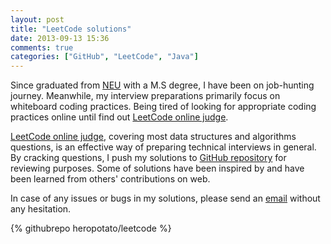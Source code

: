 ```yaml
---
layout: post
title: "LeetCode solutions"
date: 2013-09-13 15:36
comments: true
categories: ["GitHub", "LeetCode", "Java"]
---
```

Since graduated from [NEU][] with a M.S degree, I have been on job-hunting journey. Meanwhile, my interview preparations primarily focus on whiteboard coding practices. Being tired of looking for appropriate coding practices online until find out [LeetCode online judge][].

[LeetCode online judge][], covering most data structures and algorithms questions, is an effective way of preparing technical interviews in general. By cracking questions, I push my solutions to [GitHub repository][] for reviewing purposes. Some of solutions have been inspired by and have been learned from others' contributions on web.

In case of any issues or bugs in my solutions, please send an [email][] without any hesitation.

{% githubrepo heropotato/leetcode %}

[email]: mailto:dev.yongwen@gmail.com
[NEU]: http://www.northeastern.edu/
[LeetCode online judge]: http://leetcode.com/onlinejudge
[GitHub repository]: https://github.com/heropotato/LeetCode/tree/master/src
